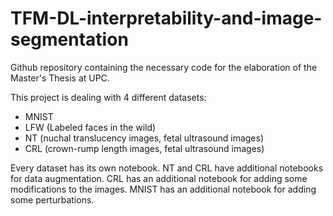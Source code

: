 # TFM-DL-interpretability-and-image-segmentation
Github repository containing the necessary code for the elaboration of the Master's Thesis at UPC.

This project is dealing with 4 different datasets:
  - MNIST
  - LFW (Labeled faces in the wild)
  - NT (nuchal translucency images, fetal ultrasound images)
  - CRL (crown-rump length images, fetal ultrasound images)

Every dataset has its own notebook. NT and CRL have additional notebooks for data augmentation. CRL has an additional notebook for adding some modifications to the images. 
MNIST has an additional notebook for adding some perturbations.
